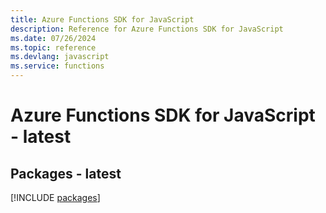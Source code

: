 ```yaml
---
title: Azure Functions SDK for JavaScript
description: Reference for Azure Functions SDK for JavaScript
ms.date: 07/26/2024
ms.topic: reference
ms.devlang: javascript
ms.service: functions
---
```

# Azure Functions SDK for JavaScript - latest
## Packages - latest
[!INCLUDE [packages](functions-index.md)]